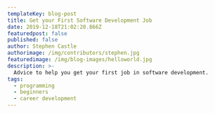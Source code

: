 ```yaml
---
templateKey: blog-post
title: Get your First Software Development Job
date: 2019-12-18T21:02:20.866Z
featuredpost: false
published: false
author: Stephen Castle
authorimage: /img/contributors/stephen.jpg
featuredimage: /img/blog-images/helloworld.jpg
description: >-
  Advice to help you get your first job in software development.
tags:
  - programming
  - beginners
  - career development
---
```

